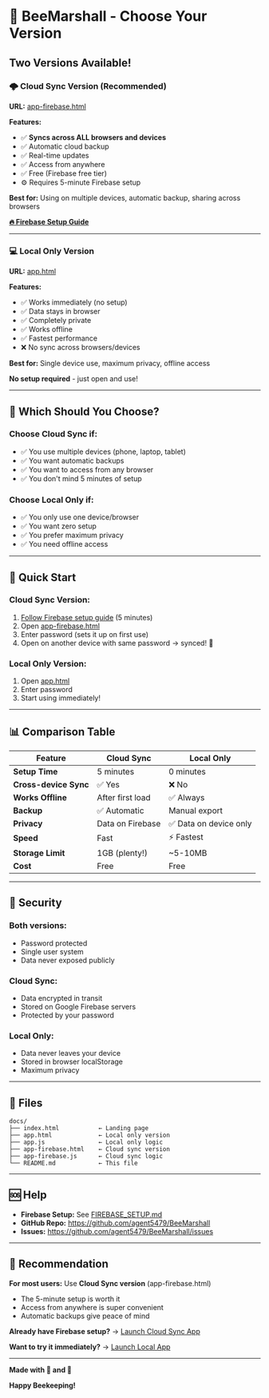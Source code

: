 # 🐝 BeeMarshall - Choose Your Version

## Two Versions Available!

### 🌩️ **Cloud Sync Version** (Recommended)
**URL:** [app-firebase.html](app-firebase.html)

**Features:**
- ✅ **Syncs across ALL browsers and devices**
- ✅ Automatic cloud backup
- ✅ Real-time updates
- ✅ Access from anywhere
- ✅ Free (Firebase free tier)
- ⚙️ Requires 5-minute Firebase setup

**Best for:** Using on multiple devices, automatic backup, sharing across browsers

[**🔥 Firebase Setup Guide**](../FIREBASE_SETUP.md)

---

### 💻 **Local Only Version**
**URL:** [app.html](app.html)

**Features:**
- ✅ Works immediately (no setup)
- ✅ Data stays in browser
- ✅ Completely private
- ✅ Works offline
- ✅ Fastest performance
- ❌ No sync across browsers/devices

**Best for:** Single device use, maximum privacy, offline access

**No setup required** - just open and use!

---

## 🤔 Which Should You Choose?

### Choose **Cloud Sync** if:
- ✅ You use multiple devices (phone, laptop, tablet)
- ✅ You want automatic backups
- ✅ You want to access from any browser
- ✅ You don't mind 5 minutes of setup

### Choose **Local Only** if:
- ✅ You only use one device/browser
- ✅ You want zero setup
- ✅ You prefer maximum privacy
- ✅ You need offline access

---

## 🚀 Quick Start

### Cloud Sync Version:
1. [Follow Firebase setup guide](../FIREBASE_SETUP.md) (5 minutes)
2. Open [app-firebase.html](app-firebase.html)
3. Enter password (sets it up on first use)
4. Open on another device with same password → synced! 🎉

### Local Only Version:
1. Open [app.html](app.html)
2. Enter password
3. Start using immediately!

---

## 📊 Comparison Table

| Feature | Cloud Sync | Local Only |
|---------|-----------|------------|
| **Setup Time** | 5 minutes | 0 minutes |
| **Cross-device Sync** | ✅ Yes | ❌ No |
| **Works Offline** | After first load | ✅ Always |
| **Backup** | ✅ Automatic | Manual export |
| **Privacy** | Data on Firebase | ✅ Data on device only |
| **Speed** | Fast | ⚡ Fastest |
| **Storage Limit** | 1GB (plenty!) | ~5-10MB |
| **Cost** | Free | Free |

---

## 🔐 Security

### Both versions:
- Password protected
- Single user system
- Data never exposed publicly

### Cloud Sync:
- Data encrypted in transit
- Stored on Google Firebase servers
- Protected by your password

### Local Only:
- Data never leaves your device
- Stored in browser localStorage
- Maximum privacy

---

## 📁 Files

```
docs/
├── index.html           ← Landing page
├── app.html             ← Local only version
├── app.js               ← Local only logic
├── app-firebase.html    ← Cloud sync version  
├── app-firebase.js      ← Cloud sync logic
└── README.md            ← This file
```

---

## 🆘 Help

- **Firebase Setup:** See [FIREBASE_SETUP.md](../FIREBASE_SETUP.md)
- **GitHub Repo:** https://github.com/agent5479/BeeMarshall
- **Issues:** https://github.com/agent5479/BeeMarshall/issues

---

## 🎯 Recommendation

**For most users:** Use **Cloud Sync version** (app-firebase.html)
- The 5-minute setup is worth it
- Access from anywhere is super convenient
- Automatic backups give peace of mind

**Already have Firebase setup?** → [Launch Cloud Sync App](app-firebase.html)

**Want to try it immediately?** → [Launch Local App](app.html)

---

**Made with 🐝 and 🍯**

**Happy Beekeeping!**
